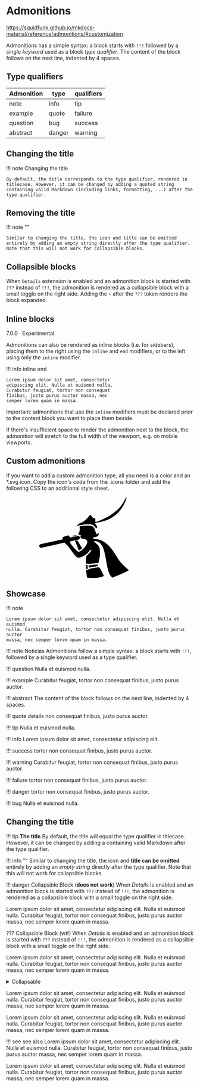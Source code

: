 # Admonitions

https://squidfunk.github.io/mkdocs-material/reference/admonitions/#customization

Admonitions has a simple syntax: a block starts with `!!!` followed by a single *keyword* used as a block *type qualifier*. The content of the block follows on the next line, indented by 4 spaces.

## Type qualifiers

Admonition| type  | qualifiers
----------|----------|-----------
note      | info     | tip
example   | quote    | failure
question  | bug      | success
abstract  | danger   | warning

## Changing the title


!!! note Changing the title

    By default, the title corresponds to the type qualifier, rendered in titlecase. However, it can be changed by adding a quoted string containing valid Markdown (including links, formatting, ...) after the type qualifier.


## Removing the title

!!! note ""

    Similar to changing the title, the icon and title can be omitted entirely by adding an empty string directly after the type qualifier. Note that this will not work for collapsible blocks.

## Collapsible blocks

When `Details` extension is enabled and an admonition block is started with `???` instead of `!!!`, the admonition is rendered as a collapsible block with a small toggle on the right side. Adding the `+` after the `???` token renders the block expanded.

## Inline blocks

7.0.0 · Experimental

Admonitions can also be rendered as inline blocks (i.e. for sidebars), placing them to the right using the `inline` and `end` modifiers, or to the left using only the `inline` modifier.

!!! info inline end

    Lorem ipsum dolor sit amet, consectetur
    adipiscing elit. Nulla et euismod nulla.
    Curabitur feugiat, tortor non consequat
    finibus, justo purus auctor massa, nec
    semper lorem quam in massa.

Important: admonitions that use the `inline` modifiers must be declared prior to the content block you want to place them beside.

If there's insufficient space to render the admonition next to the block, the admonition will stretch to the full width of the viewport, e.g. on mobile viewports.

## Custom admonitions

If you want to add a custom admonition type, all you need is a color and an *.svg icon. Copy the icon's code from the .icons folder and add the following CSS to an additional style sheet.

<svg xmlns="http://www.w3.org/2000/svg" viewBox="-200 0 1176 512">
  <path d="M244 246c-3.2-2-6.3-2.9-10.1-2.9-6.6 0-12.6 3.2-19.3 3.7l1.7 4.9zm135.9 197.9c-19 0-64.1 9.5-79.9 19.8l6.9 45.1c35.7 6.1 70.1 3.6 106-9.8-4.8-10-23.5-55.1-33-55.1zM340.8 177c6.6 2.8 11.5 9.2 22.7 22.1 2-1.4 7.5-5.2 7.5-8.6 0-4.9-11.8-13.2-13.2-23 11.2-5.7 25.2-6 37.6-8.9 68.1-16.4 116.3-52.9 146.8-116.7C548.3 29.3 554 16.1 554.6 2l-2 2.6c-28.4 50-33 63.2-81.3 100-31.9 24.4-69.2 40.2-106.6 54.6l-6.3-.3v-21.8c-19.6 1.6-19.7-14.6-31.6-23-18.7 20.6-31.6 40.8-58.9 51.1-12.7 4.8-19.6 10-25.9 21.8 34.9-16.4 91.2-13.5 98.8-10zM555.5 0l-.6 1.1-.3.9.6-.6zm-59.2 382.1c-33.9-56.9-75.3-118.4-150-115.5l-.3-6c-1.1-13.5 32.8 3.2 35.1-31l-14.4 7.2c-19.8-45.7-8.6-54.3-65.5-54.3-14.7 0-26.7 1.7-41.4 4.6 2.9 18.6 2.2 36.7-10.9 50.3l19.5 5.5c-1.7 3.2-2.9 6.3-2.9 9.8 0 21 42.8 2.9 42.8 33.6 0 18.4-36.8 60.1-54.9 60.1-8 0-53.7-50-53.4-60.1l.3-4.6 52.3-11.5c13-2.6 12.3-22.7-2.9-22.7-3.7 0-43.1 9.2-49.4 10.6-2-5.2-7.5-14.1-13.8-14.1-3.2 0-6.3 3.2-9.5 4-9.2 2.6-31 2.9-21.5 20.1L15.9 298.5c-5.5 1.1-8.9 6.3-8.9 11.8 0 6 5.5 10.9 11.5 10.9 8 0 131.3-28.4 147.4-32.2 2.6 3.2 4.6 6.3 7.8 8.6 20.1 14.4 59.8 85.9 76.4 85.9 24.1 0 58-22.4 71.3-41.9 3.2-4.3 6.9-7.5 12.4-6.9.6 13.8-31.6 34.2-33 43.7-1.4 10.2-1 35.2-.3 41.1 26.7 8.1 52-3.6 77.9-2.9 4.3-21 10.6-41.9 9.8-63.5l-.3-9.5c-1.4-34.2-10.9-38.5-34.8-58.6-1.1-1.1-2.6-2.6-3.7-4 2.2-1.4 1.1-1 4.6-1.7 88.5 0 56.3 183.6 111.5 229.9 33.1-15 72.5-27.9 103.5-47.2-29-25.6-52.6-45.7-72.7-79.9zm-196.2 46.1v27.2l11.8-3.4-2.9-23.8zm-68.7-150.4l24.1 61.2 21-13.8-31.3-50.9zm84.4 154.9l2 12.4c9-1.5 58.4-6.6 58.4-14.1 0-1.4-.6-3.2-.9-4.6-26.8 0-36.9 3.8-59.5 6.3z"/>
</svg>


## Showcase

!!! note

    Lorem ipsum dolor sit amet, consectetur adipiscing elit. Nulla et euismod
    nulla. Curabitur feugiat, tortor non consequat finibus, justo purus auctor
    massa, nec semper lorem quam in massa.


!!! note Noticias
    Admonitions follow a simple syntax: a block starts with `!!!`, followed by a single keyword used as a type qualifier.


!!! question
    Nulla et euismod nulla.

!!! example
    Curabitur feugiat, tortor non consequat finibus, justo purus auctor.


!!! abstract
    The content of the block follows on the next line, indented by 4 spaces.

!!! quote
    details non consequat finibus, justo purus auctor.

!!! tip
    Nulla et euismod nulla.



!!! info
    Lorem ipsum dolor sit amet, consectetur adipiscing elit.

!!! success
    tortor non consequat finibus, justo purus auctor.

!!! warning
    Curabitur feugiat, tortor non consequat finibus, justo purus auctor.

!!! failure
    tortor non consequat finibus, justo purus auctor.

!!! danger
    tortor non consequat finibus, justo purus auctor.

!!! bug
    Nulla et euismod nulla.




## Changing the title

!!! tip __The title__
    By default, the title will equal the type qualifier in titlecase. However, it can be changed by adding a containing valid Markdown after the type qualifier.

!!! info ""
    Similar to changing the title, the icon and **title can be omitted** entirely by adding an *empty string* directly after the type qualifier. Note that this will not work for collapsible blocks.

!!! danger Collapsible Block (**does not work**)
    When *Details* is enabled and an admonition block is started with `???` instead of `!!!`, the admonition is rendered as a collapsible block with a small toggle on the right side.

Lorem ipsum dolor sit amet, consectetur
adipiscing elit. Nulla et euismod nulla.
Curabitur feugiat, tortor non consequat
finibus, justo purus auctor massa, nec
semper lorem quam in massa.

??? Collapsible Block (wtf)
    When *Details* is enabled and an admonition block is started with `???` instead of `!!!`, the admonition is rendered as a collapsible block with a small toggle on the right side.


Lorem ipsum dolor sit amet, consectetur
adipiscing elit. Nulla et euismod nulla.
Curabitur feugiat, tortor non consequat
finibus, justo purus auctor massa, nec
semper lorem quam in massa.



<details><summary>Collapsable</summary>

!!! example Can be done manually
    By default, the titleBy default, the title will equal the type qualifier in titlecase. However, it can be changed by adding a containing valid Markdown after the type qualifier.

    will equal the type qualifier in titlecase. However, it can be changed by adding a containing valid Markdown after the type qualifier.

    By default, the titBy default, the title will equal the type qualifier in titlecase. However, it can be changed by adding a containing valid Markdown after the type qualifier.
    le will equal the type qualifier in titlecase. However, it can be changed by adding a containing valid Markdown after the type qualifier.

</details>



Lorem ipsum dolor sit amet, consectetur
adipiscing elit. Nulla et euismod nulla.
Curabitur feugiat, tortor non consequat
finibus, justo purus auctor massa, nec
semper lorem quam in massa.


Lorem ipsum dolor sit amet, consectetur
adipiscing elit. Nulla et euismod nulla.
Curabitur feugiat, tortor non consequat
finibus, justo purus auctor massa, nec
semper lorem quam in massa.


!!! see see also
    Lorem ipsum dolor sit amet, consectetur
    adipiscing elit. Nulla et euismod nulla.
    Curabitur feugiat, tortor non consequat
    finibus, justo purus auctor massa, nec
    semper lorem quam in massa.

Lorem ipsum dolor sit amet, consectetur
adipiscing elit. Nulla et euismod nulla.
Curabitur feugiat, tortor non consequat
finibus, justo purus auctor massa, nec
semper lorem quam in massa.
